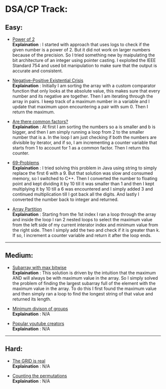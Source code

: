 # DSA/CP Track:

## **Easy:**
* [Power of 2](/Solutions/1-Easy/1.c) \
    **Explaination** : I started with approach that uses logs to check if the given number is a power of 2. But it did not work on larger numbers because of the precision. So I tried something new by maipulating the bit architecture of an integer using pointer casting. I exploited the IEEE Standard 754 and used bit manipulation to make sure that the output is accurate and consistent.

* [Negative-Positive Existential Crisis](/Solutions/1-Easy/2.cpp) \
    **Explaination** : Initially I am sorting the array with a custom comparator function that only looks at the absolute value, this makes sure that every number and its negative are together. Then I am iterating through the array in pairs. I keep track of a maximum number in a variable and I update that maximum upon encountering a pair with sum 0. Then I return the maximum.

* [Are there common factors?](/Solutions/1-Easy/3.c) \
    **Explaination** : At first I am sorting the numbers so a is smaller and b is bigger, and then I am simply running a loop from 2 to the smaller number that is a. In the loop I am just checking if both the numbers are divisible by iterator, and if so, I am incrementing a counter variable that starts from 1 to account for 1 as a common factor. Then I return this counter.

* [69-Problems](/Solutions/1-Easy/4.cpp) \
    **Explaination** : I tried solving this problem in Java using string to simply replace the first 6 with a 9. But that solution was slow and consumed memory, so I switched to C++. Then I converted the number to floating point and kept dividing it by 10 till it was smaller than 1 and then I kept multiplying it by 10 till a 6 was encountered and I simply added 3 and continued multiplication till I got back all the digits. And lastly I converted the number back to integer and returned.

* [Array Partition](/Solutions/1-Easy/5.c) \
    **Explaination** : Starting from the 1st index I ran a loop through the array and inside the loop I ran 2 nested loops to select the maximum value from the left side of my current interator index and minimum value from the right side. Then I simply add the two and check if it is greater than k. If so, I increment a counter variable and return it after the loop ends.

---

## **Medium:**
* [Subarray with max bitwise](/Solutions/2-Medium/1.cpp) \
    **Explaination** : This solution is driven by the intuition that the maximum AND will always be with maximum value in the array. So I simply solved the problem of finding the largest subarray full of the element with the maximum value in the array. To do this I first found the maximum value and then simply ran a loop to find the longest string of that value and returned its length.

* [Minimum divison of groups](/Solutions/2-Medium/2.c) \
    **Explaination** : N/A

* [Popular youtube creators](/Solutions/2-Medium/3.c) \
    **Explaination** : N/A

---

## **Hard:**
* [The GRID is real](/Solutions/3-Hard/1.c) \
    **Explaination** : N/A


* [Counting the permutations](/Solutions/3-Hard/2.c) \
    **Explaination** : N/A

